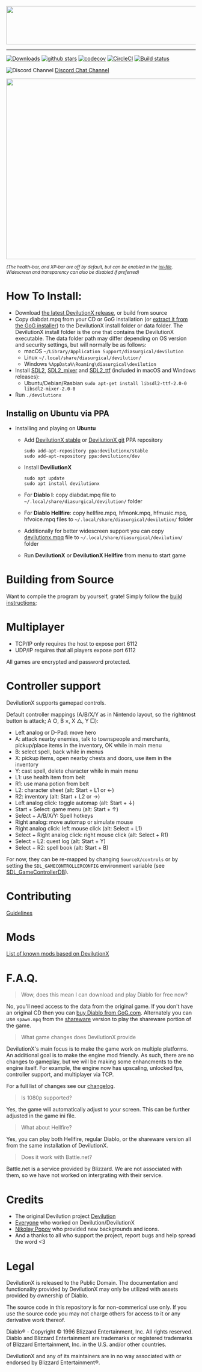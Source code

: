 <p align="center">
<img width="554" height="102" src="https://user-images.githubusercontent.com/204594/113575181-c946a400-961d-11eb-8347-a8829fa3830c.png">
</p>

---

[![Downloads](https://img.shields.io/github/downloads/diasurgical/devilutionX/total.svg)](https://github.com/diasurgical/devilutionX/releases)
[![github stars](https://img.shields.io/github/stars/diasurgical/devilutionX.svg)](https://github.com/diasurgical/devilutionX/stargazers)
[![codecov](https://codecov.io/gh/diasurgical/devilutionX/branch/master/graph/badge.svg)](https://codecov.io/gh/diasurgical/devilutionX)
[![CircleCI](https://circleci.com/gh/diasurgical/devilutionX.svg?style=shield)](https://circleci.com/gh/diasurgical/devilutionX) [![Build status](https://ci.appveyor.com/api/projects/status/1a0jus2372qvksht?svg=true)](https://ci.appveyor.com/project/AJenbo/devilutionx)


![Discord Channel](https://avatars3.githubusercontent.com/u/1965106?s=16&v=4) [Discord Chat Channel](https://discord.gg/YQKCAYQ)

<p align="center">
<img width="900" height="480" src="https://user-images.githubusercontent.com/204594/113553850-aa81e680-95f8-11eb-8230-234520436970.png">
</p>

<sub>*(The health-bar, and XP-bar are off by default, but can be enabled in the [ini-file](https://github.com/diasurgical/devilutionX/wiki/DevilutionX-diablo.ini-configuration-guide). Widescreen and transparency can also be disabled if preferred)*</sub>

# How To Install:
 - Download [the latest DevilutionX release](https://github.com/diasurgical/devilutionX/releases), or build from source
 - Copy diabdat.mpq from your CD or GoG installation (or [extract it from the GoG installer](https://github.com/diasurgical/devilutionX/wiki/Extracting-the-DIABDAT.MPQ-from-the-GoG-installer)) to the DevilutionX install folder or data folder. The DevilutionX install folder is the one that contains the DevilutionX executable. The data folder path may differ depending on OS version and security settings, but will normally be as follows:
    - macOS `~/Library/Application Support/diasurgical/devilution`
    - Linux `~/.local/share/diasurgical/devilution/`
    - Windows `%AppData%\Roaming\diasurgical\devilution`
 - Install [SDL2](https://www.libsdl.org/download-2.0.php), [SDL2_mixer](https://www.libsdl.org/projects/SDL_mixer/) and [SDL2_ttf](https://www.libsdl.org/projects/SDL_ttf/) (included in macOS and Windows releases):
    - Ubuntu/Debian/Rasbian `sudo apt-get install libsdl2-ttf-2.0-0 libsdl2-mixer-2.0-0`
 - Run `./devilutionx`

## Installig on Ubuntu via PPA

 - Installing and playing on **Ubuntu**
    - Add [DevilutionX stable](https://launchpad.net/~devilutionx/+archive/ubuntu/stable) or [DevilutionX git](https://launchpad.net/~devilutionx/+archive/ubuntu/dev) PPA repository
      ```
      sudo add-apt-repository ppa:devilutionx/stable
      sudo add-apt-repository ppa:devilutionx/dev
      ```
    - Install **DeviliutionX**
      ```
      sudo apt update
      sudo apt install devilutionx
      ```
    - For **Diablo I**: copy diabdat.mpq file to `~/.local/share/diasurgical/devilution/` folder

    - For **Diablo Hellfire**: copy hellfire.mpq, hfmonk.mpq, hfmusic.mpq, hfvoice.mpq files to `~/.local/share/diasurgical/devilution/` folder

    - Additionally for better widescreen support you can copy [devilutionx.mpq](https://github.com/diasurgical/devilutionX/raw/master/Packaging/resources/devilutionx.mpq) file to `~/.local/share/diasurgical/devilution/` folder

    - Run **DevilutionX** or **DevilutionX Hellfire** from menu to start game

# Building from Source

Want to compile the program by yourself, grate! Simply follow the [build instructions](./docs/building.md);

# Multiplayer
 - TCP/IP only requires the host to expose port 6112
 - UDP/IP requires that all players expose port 6112

All games are encrypted and password protected.

# Controller support

DevilutionX supports gamepad controls.

Default controller mappings (A/B/X/Y as in Nintendo layout, so the rightmost button is attack; A ○, B ×, X △, Y □):

- Left analog or D-Pad: move hero
- A: attack nearby enemies, talk to townspeople and merchants, pickup/place items in the inventory, OK while in main menu
- B: select spell, back while in menus
- X: pickup items, open nearby chests and doors, use item in the inventory
- Y: cast spell, delete character while in main menu
- L1: use health item from belt
- R1: use mana potion from belt
- L2: character sheet (alt: Start + L1 or ←)
- R2: inventory (alt: Start + L2 or →)
- Left analog click: toggle automap (alt: Start + ↓)
- Start + Select: game menu (alt: Start + ↑)
- Select + A/B/X/Y: Spell hotkeys
- Right analog: move automap or simulate mouse
- Right analog click: left mouse click (alt: Select + L1)
- Select + Right analog click: right mouse click (alt: Select + R1)
- Select + L2: quest log (alt: Start + Y)
- Select + R2: spell book (alt: Start + B)

For now, they can be re-mapped by changing `SourceX/controls` or by setting the `SDL_GAMECONTROLLERCONFIG` environment
variable (see
[SDL_GameControllerDB](https://github.com/gabomdq/SDL_GameControllerDB)).

# Contributing
[Guidelines](docs/CONTRIBUTING.md)

# Mods

[List of known mods based on DevilutionX](docs/mods.md)

# F.A.Q.
> Wow, does this mean I can download and play Diablo for free now?

No, you'll need access to the data from the original game. If you don't have an original CD then you can [buy Diablo from GoG.com](https://www.gog.com/game/diablo). Alternately you can use `spawn.mpq` from the [shareware](http://ftp.blizzard.com/pub/demos/diablosw.exe) version to play the shareware portion of the game.
> What game changes does DevilutionX provide

DevilutionX's main focus is to make the game work on multiple platforms. An additional goal is to make the engine mod friendly. As such, there are no changes to gameplay, but we will be making some enhancments to the engine itself. For example, the engine now has upscaling, unlocked fps, controller support, and multiplayer via TCP.

For a full list of changes see our [changelog](docs/CHANGELOG.md).

> Is 1080p supported?

Yes, the game will automatically adjust to your screen. This can be further adjusted in the game ini file.
> What about Hellfire?

Yes, you can play both Hellfire, regular Diablo, or the shareware version all from the same installation of DevilutionX.
> Does it work with Battle.net?

Battle.net is a service provided by Blizzard. We are not associated with them, so we have not worked on intergrating with their service.
</details>

# Credits
- The original Devilution project [Devilution](https://github.com/diasurgical/devilution#credits)
- [Everyone](https://github.com/diasurgical/devilutionX/graphs/contributors) who worked on Devilution/DevilutionX
- [Nikolay Popov](https://www.instagram.com/nikolaypopovz/) who provided new backgrounds and icons.
- And a thanks to all who support the project, report bugs and help spread the word <3

# Legal
DevilutionX is released to the Public Domain. The documentation and functionality provided by DevilutionX may only be utilized with assets provided by ownership of Diablo.

The source code in this repository is for non-commerical use only. If you use the source code you may not charge others for access to it or any derivative work thereof.

Diablo® - Copyright © 1996 Blizzard Entertainment, Inc. All rights reserved. Diablo and Blizzard Entertainment are trademarks or registered trademarks of Blizzard Entertainment, Inc. in the U.S. and/or other countries.

DevilutionX and any of its maintainers are in no way associated with or endorsed by Blizzard Entertainment®.
